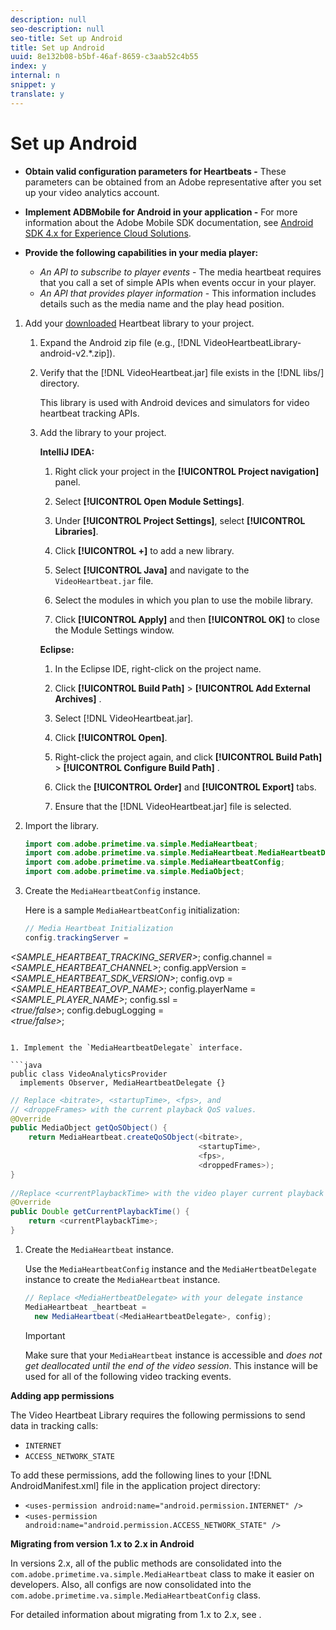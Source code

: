 ```yaml
---
description: null
seo-description: null
seo-title: Set up Android
title: Set up Android
uuid: 8e132b08-b5bf-46af-8659-c3aab52c4b55
index: y
internal: n
snippet: y
translate: y
---
```


# Set up Android

* **Obtain valid configuration parameters for Heartbeats -** These parameters can be obtained from an Adobe representative after you set up your video analytics account. 
* **Implement ADBMobile for Android in your application -** For more information about the Adobe Mobile SDK documentation, see [Android SDK 4.x for Experience Cloud Solutions](https://marketing.adobe.com/resources/help/en_US/mobile/android/). 

* **Provide the following capabilities in your media player:**

    * *An API to subscribe to player events* - The media heartbeat requires that you call a set of simple APIs when events occur in your player. 
    * *An API that provides player information* - This information includes details such as the media name and the play head position.

1. Add your [downloaded](../../sdk-implement/download-sdks.md#section_551A10AD7880426BB29AE52482BB4211) Heartbeat library to your project.

    1. Expand the Android zip file (e.g., [!DNL VideoHeartbeatLibrary-android-v2.*.zip]). 
    1. Verify that the [!DNL VideoHeartbeat.jar] file exists in the [!DNL libs/] directory.    
    
       This library is used with Android devices and simulators for video heartbeat tracking APIs.

    1. Add the library to your project.     
    
       **IntelliJ IDEA:**

        1. Right click your project in the **[!UICONTROL Project navigation]** panel. 
        1. Select **[!UICONTROL Open Module Settings]**. 
        1. Under **[!UICONTROL Project Settings]**, select **[!UICONTROL Libraries]**. 
        
        1. Click **[!UICONTROL +]** to add a new library. 
        1. Select **[!UICONTROL Java]** and navigate to the `VideoHeartbeat.jar` file. 
        
        1. Select the modules in which you plan to use the mobile library. 
        1. Click **[!UICONTROL Apply]** and then **[!UICONTROL OK]** to close the Module Settings window.

       **Eclipse:**

        1. In the Eclipse IDE, right-click on the project name. 
        1. Click  **[!UICONTROL Build Path]** > **[!UICONTROL Add External Archives]** . 
        1. Select [!DNL VideoHeartbeat.jar]. 
        1. Click **[!UICONTROL Open]**. 
        1. Right-click the project again, and click  **[!UICONTROL Build Path]** > **[!UICONTROL Configure Build Path]** . 
        1. Click the **[!UICONTROL Order]** and **[!UICONTROL Export]** tabs. 
        
        1. Ensure that the [!DNL VideoHeartbeat.jar] file is selected.

1. Import the library.

   ```java
   import com.adobe.primetime.va.simple.MediaHeartbeat; 
   import com.adobe.primetime.va.simple.MediaHeartbeat.MediaHeartbeatDelegate; 
   import com.adobe.primetime.va.simple.MediaHeartbeatConfig; 
   import com.adobe.primetime.va.simple.MediaObject; 
   
   ```

1. Create the `MediaHeartbeatConfig` instance.

   Here is a sample `MediaHeartbeatConfig` initialization:

   ```java
   // Media Heartbeat Initialization 
   config.trackingServer =  
<i><SAMPLE_HEARTBEAT_TRACKING_SERVER></i>; 
   config.channel =  
<i><SAMPLE_HEARTBEAT_CHANNEL></i>; 
   config.appVersion =  
<i><SAMPLE_HEARTBEAT_SDK_VERSION></i>; 
   config.ovp =  
<i><SAMPLE_HEARTBEAT_OVP_NAME></i>; 
   config.playerName =  
<i><SAMPLE_PLAYER_NAME></i>; 
   config.ssl =  
<i><true/false></i>; 
   config.debugLogging =  
<i><true/false></i>; 
   
   ```

1. Implement the `MediaHeartbeatDelegate` interface.

   ```java
   public class VideoAnalyticsProvider  
     implements Observer, MediaHeartbeatDelegate {}
   ```

   ```java
   // Replace <bitrate>, <startupTime>, <fps>, and  
   // <droppeFrames> with the current playback QoS values.  
   @Override 
   public MediaObject getQoSObject() { 
       return MediaHeartbeat.createQoSObject(<bitrate>,  
                                             <startupTime>,  
                                             <fps>,  
                                             <droppedFrames>); 
   } 
    
   //Replace <currentPlaybackTime> with the video player current playback time 
   @Override 
   public Double getCurrentPlaybackTime() { 
       return <currentPlaybackTime>; 
   }
   ```

1. Create the `MediaHeartbeat` instance.

   Use the `MediaHeartbeatConfig` instance and the `MediaHertbeatDelegate` instance to create the `MediaHeartbeat` instance.

   ```java
   // Replace <MediaHertbeatDelegate> with your delegate instance 
   MediaHeartbeat _heartbeat =  
     new MediaHeartbeat(<MediaHeartbeatDelegate>, config);
   ```

   >[!IMPORTANT]
   >
   >Make sure that your `MediaHeartbeat` instance is accessible and *does not get deallocated until the end of the video session*. This instance will be used for all of the following video tracking events.

**Adding app permissions**

The Video Heartbeat Library requires the following permissions to send data in tracking calls:

* `INTERNET` 
* `ACCESS_NETWORK_STATE`

To add these permissions, add the following lines to your [!DNL AndroidManifest.xml] file in the application project directory:

* `<uses-permission android:name="android.permission.INTERNET" />` 
* `<uses-permission android:name="android.permission.ACCESS_NETWORK_STATE" />`

**Migrating from version 1.x to 2.x in Android**

In versions 2.x, all of the public methods are consolidated into the `com.adobe.primetime.va.simple.MediaHeartbeat` class to make it easier on developers. Also, all configs are now consolidated into the `com.adobe.primetime.va.simple.MediaHeartbeatConfig` class.

For detailed information about migrating from 1.x to 2.x, see [](../../sdk-implement/va-1x-to-2x/va-1x-to-2x.md). 
